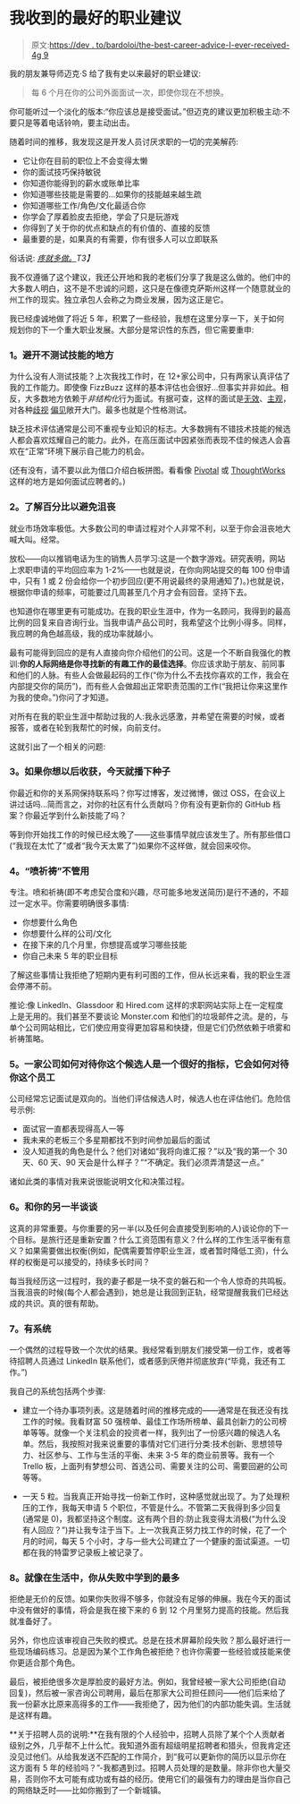 # 我收到的最好的职业建议

> 原文:[https://dev . to/bardoloi/the-best-career-advice-I-ever-received-4g 9](https://dev.to/bardoloi/the-best-career-advice-i-ever-received-4g9)

我的朋友兼导师迈克·S 给了我有史以来最好的职业建议:

> 每 6 个月在你的公司外面面试一次，即使你现在不想换。

你可能听过一个淡化的版本:“你应该总是接受面试。”但迈克的建议更加积极主动:不要只是等着电话铃响，要主动出击。

随着时间的推移，我发现这是开发人员讨厌求职的一切的完美解药:

*   它让你在目前的职位上不会变得太懒
*   你的面试技巧保持敏锐
*   你知道你能得到的薪水或账单比率
*   你知道哪些技能是需要的...如果你的技能越来越生疏
*   你知道哪些工作/角色/文化最适合你
*   你学会了厚着脸皮去拒绝，学会了只是玩游戏
*   你得到了关于你的优点和缺点的有价值的、直接的反馈
*   最重要的是，如果真的有需要，你有很多人可以立即联系

俗话说: *[疼就多做。](https://martinfowler.com/bliki/FrequencyReducesDifficulty.html)T3】*

我不仅遵循了这个建议，我还公开地和我的老板们分享了我是这么做的。他们中的大多数人明白，这不是不忠诚的问题，这只是在像德克萨斯州这样一个随意就业的州工作的现实。独立承包人会称之为商业发展，因为这正是它。

我已经虔诚地做了将近 5 年，积累了一些经验，我想在这里分享一下，关于如何规划你的下一个重大职业发展。大部分是常识性的东西，但它需要重申:

### [](#1-avoid-places-that-dont-test-for-skill)1。避开不测试技能的地方

为什么没有人测试技能？上次我找工作时，在 12+家公司中，只有两家认真评估了我的工作能力。即使像 FizzBuzz 这样的基本评估也会很好...但事实并非如此。相反，大多数地方依赖于*非结构化*行为面试。有据可查，这样的面试是[无效](https://www.linkedin.com/pulse/20140811003154-15454-10-more-reasons-not-to-use-behavioral-interviews)、[主观](https://www.eremedia.com/ere/is-behavioral-event-interviewing-based-on-bad-science/)，对各种[歧视](https://hbr.org/2016/04/how-to-take-the-bias-out-of-interviews) [偏见](http://www.groupmgmt.com/blog/post/2016/04/28/Seven-Common-Interview-Biases.aspx)敞开大门。最多也就是个性格测试。

缺乏技术评估通常是公司不重视专业知识的标志。大多数拥有不错技术技能的候选人都会喜欢炫耀自己的能力。此外，在高压面试中因紧张而表现不佳的候选人会喜欢在“正常”环境下展示自己能力的机会。

(还有没有，请不要以此为借口介绍白板拼图。看看像 [Pivotal](https://content.pivotal.io/blog/how-we-interview-at-pivotal) 或 [ThoughtWorks](https://www.thoughtworks.com/insights/blog/most-difficult-it-interview-ive-ever-loved) 这样的地方是如何面试应聘者的。)

### [](#2-know-the-percentages-to-avoid-getting-frustrated)2。了解百分比以避免沮丧

就业市场效率极低。大多数公司的申请过程对个人非常不利，以至于你会沮丧地大喊大叫。经常。

放松——向以推销电话为生的销售人员学习:这是一个数字游戏。研究表明，网站上求职申请的平均回应率为 1-2%——也就是说，在你向网站提交的每 100 份申请中，只有 1 或 2 份会给你一个初步回应(更不用说最终的录用通知了)。)也就是说，根据你申请的频率，可能要过几周甚至几个月才会有回音。坚持下去。

也知道你在哪里更有可能成功。在我的职业生涯中，作为一名顾问，我得到的最高比例的回复来自咨询行业。当我申请产品公司时，我希望这个比例小得多。同样，我应聘的角色越高级，我的成功率就越小。

最有可能得到回应的是有人直接向你介绍他们的公司。这是一个不断自我强化的教训:**你的人际网络是你寻找新的有趣工作的最佳选择**。你应该求助于朋友、前同事和他们的人脉。有些人会做最起码的工作(“你为什么不去找你喜欢的工作，我会在内部提交你的简历”)，而有些人会做超出正常职责范围的工作(“我把让你来这里作为我的使命。”)你问了才知道。

对所有在我的职业生涯中帮助过我的人:我永远感激，并希望在需要的时候，或者报答，或者在轮到我帮忙的时候，向前支付。

这就引出了一个相关的问题:

### [](#3-sow-the-seeds-today-if-you-want-to-reap-the-harvest-later)3。如果你想以后收获，今天就播下种子

你最近和你的关系网保持联系吗？你写过博客，发过微博，做过 OSS，在会议上讲过话吗...简而言之，对你的社区有什么贡献吗？你有没有更新你的 GitHub 档案？你最近学到什么新技能了吗？

等到你开始找工作的时候已经太晚了——这些事情早就应该发生了。所有那些借口(“我现在太忙了”或者“我今天太累了”)如果你不这样做，就会回来咬你。

### [](#4-spray-and-pray-doesnt-work)4。“喷祈祷”不管用

专注。喷和祈祷(即不考虑契合度和兴趣，尽可能多地发送简历)是行不通的，不超过一定水平。你需要明确很多事情:

*   你想要什么角色
*   你想要什么样的公司/文化
*   在接下来的几个月里，你想提高或学习哪些技能
*   你自己未来 5 年的职业目标

了解这些事情让我拒绝了短期内更有利可图的工作，但从长远来看，我的职业生涯会停滞不前。

推论:像 LinkedIn、Glassdoor 和 Hired.com 这样的求职网站实际上在一定程度上是无用的。我们甚至不要谈论 Monster.com 和他们的垃圾邮件之流。是的，与单个公司网站相比，它们使应用变得更加容易和快捷，但是它们仍然依赖于喷雾和祈祷策略。

### [](#5-how-a-company-treats-you-as-a-candidate-is-a-pretty-good-indicator-of-how-it-will-treat-you-as-an-employee)5。一家公司如何对待你这个候选人是一个很好的指标，它会如何对待你这个员工

公司经常忘记面试是双向的。当他们评估候选人时，候选人也在评估他们。危险信号示例:

*   面试官一直都表现得高人一等
*   我未来的老板三个多星期都找不到时间参加最后的面试
*   没人知道我的角色是什么？他们对诸如“我将向谁汇报？”以及“我的第一个 30 天、60 天、90 天会是什么样子？”“不确定。我们必须弄清楚这一点。”

诸如此类的事情对我来说很能说明文化和决策过程。

### [](#6-speak-with-your-significant-other)6。和你的另一半谈谈

这真的非常重要。与你重要的另一半(以及任何会直接受到影响的人)谈论你的下一个目标。是旅行还是重新安置？什么工资范围有意义？什么样的工作生活平衡有意义？如果需要做出权衡(例如，配偶需要暂停职业生涯，或者暂时降低工资)，什么样的权衡是可以接受的，持续多长时间？

每当我经历这一过程时，我的妻子都是一块不变的磐石和一个令人惊奇的共鸣板。当我沮丧的时候(每个人都会遇到)，她总是让我回到正轨，经常提醒我我们已经达成的共识。真的很有帮助。

### [](#7-have-a-system)7。有系统

一个偶然的过程导致一个次优的结果。我经常看到朋友们接受第一份工作，或者等待招聘人员通过 LinkedIn 联系他们，或者感到厌倦并彻底放弃(“毕竟，我还有工作。”)

我自己的系统包括两个步骤:

*   建立一个待办事项列表。这是随着时间的推移完成的——通常是在我还没有找工作的时候。我看财富 50 强榜单、最佳工作场所榜单、最具创新力的公司榜单等等。就像一个关注机会的投资者一样，我列出了一份感兴趣的候选人名单。然后，我按照对我来说重要的事情对它们进行分类:技术创新、思想领导力、社区参与、工作与生活的平衡、未来 3-5 年的商业前景等。我有一个 Trello 板，上面列有梦想公司、首选公司、需要关注的公司、需要回避的公司等等。

*   一天 5 粒。当我真正开始寻找一份新工作时，这种感觉就出现了。为了处理积压的工作，我每天申请 5 个职位，不管是什么。不管第二天我得到多少回复(通常是 0)，我都坚持这个制度。这有两个目的:防止我变得太消极(“为什么没有人回应？”)并让我专注于当下。上一次我真正努力找工作的时候，花了一个月的时间，每天 5 个小时，才与一些大公司建立了一个健康的面试渠道。一切都在我的特雷罗记录板上被记录了。

### [](#8-like-in-life-you-learn-the-most-from-your-failures)8。就像在生活中，你从失败中学到的最多

拒绝是无价的反馈。如果你失败得不够多，你就没有足够的伸展。我在今天的面试中没有做好的事情，将会是我在接下来的 6 到 12 个月里努力提高的技能。然后我就准备好了。

另外，你也应该审视自己失败的模式。总是在技术屏幕阶段失败？那么最好进行一些现场编码练习。总是因为某个工作角色被拒绝？也许你需要一些经验或技能来使你更适合那个角色。

最后，被拒绝很多次是厚脸皮的最好方法。例如，我曾经被一家大公司拒绝(自动回复)，然后被一家咨询公司聘用，最后在那家大公司担任顾问——他们后来给了我一份薪水比原来高得多的工作——我拒绝了，因为他们的内部功能失调。生活就是这样有趣。

**关于招聘人员的说明:**在我有限的个人经验中，招聘人员除了某个个人贡献者级别之外，几乎帮不上什么忙。我知道外面有超级明星招聘者和猎头，但我肯定还没见过他们。从给我发送不匹配的工作简介，到“我可以更新你的简历以显示你在这方面有 5 年的经验吗？”-我都遇到过。招聘人员处理的是数量。除非你也大量交易，否则你不太可能有成功或有益的经历。使用它们的最强有力的理由是当你自己的网络缺乏时——比如你搬到了一个新城镇。